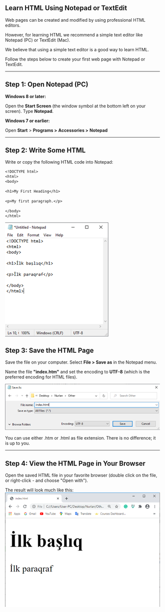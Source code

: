 ## Learn HTML Using Notepad or TextEdit

Web pages can be created and modified by using professional HTML editors.

However, for learning HTML we recommend a simple text editor like Notepad (PC) or TextEdit (Mac).

We believe that using a simple text editor is a good way to learn HTML.

Follow the steps below to create your first web page with Notepad or TextEdit.

----------

## Step 1: Open Notepad (PC)

**Windows 8 or later:**

Open the  **Start Screen**  (the window symbol at the bottom left on your screen). Type  **Notepad**.

**Windows 7 or earlier:**

Open  **Start**  > **Programs >**  **Accessories >**  **Notepad**

----------
## Step 2: Write Some HTML
Write or copy the following HTML code into Notepad:

```
<!DOCTYPE html>  
<html>  
<body>  
  
<h1>My First Heading</h1>  
  
<p>My first paragraph.</p>  
  
</body>  
</html>
```

![notepad first](https://github.com/nurlan-aliyev/WEBDEV_22_23/blob/15b3212fc2429d145f1ff18055bb4c51420fafe6/assets/notepad_first.png)

## Step 3: Save the HTML Page

Save the file on your computer. Select  **File > Save as**  in the Notepad menu.

Name the file  **"index.htm"**  and set the encoding to  **UTF-8**  (which is the preferred encoding for HTML files).

![saveas](https://github.com/nurlan-aliyev/WEBDEV_22_23/blob/15b3212fc2429d145f1ff18055bb4c51420fafe6/assets/notepad_saveas.png)

You can use either .htm or .html as file extension. There is no difference; it is up to you.

----------

## Step 4: View the HTML Page in Your Browser

Open the saved HTML file in your favorite browser (double click on the file, or right-click - and choose "Open with").

The result will look much like this:
![browser first](https://github.com/nurlan-aliyev/WEBDEV_22_23/blob/15b3212fc2429d145f1ff18055bb4c51420fafe6/assets/browser_first.png)


